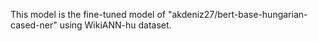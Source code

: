 This model is the fine-tuned model of "akdeniz27/bert-base-hungarian-cased-ner" using WikiANN-hu dataset.